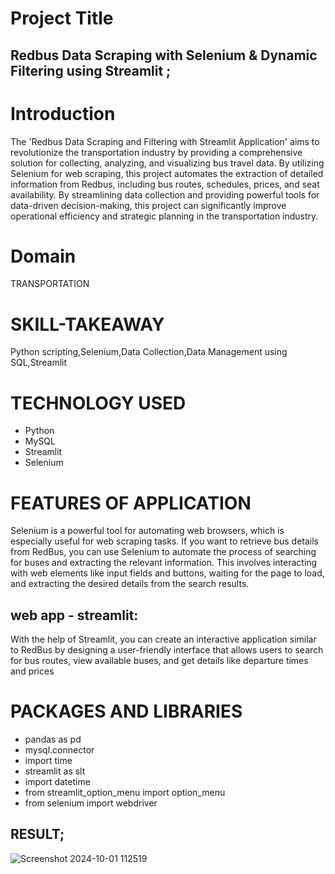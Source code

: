 
# Project Title

## Redbus Data Scraping with Selenium & Dynamic Filtering using Streamlit ;


# Introduction
The 'Redbus Data Scraping and Filtering with Streamlit Application' aims to revolutionize the transportation industry by providing a 
comprehensive solution for collecting, analyzing, and visualizing bus travel data. By utilizing Selenium for web scraping, this project automates the extraction of detailed information 
from Redbus, including bus routes, schedules, prices, and seat availability. By streamlining data collection and providing powerful tools for data-driven decision-making, 
this project can significantly improve operational efficiency and strategic planning in the transportation industry.

# Domain
TRANSPORTATION

# SKILL-TAKEAWAY
Python scripting,Selenium,Data Collection,Data Management using SQL,Streamlit

# TECHNOLOGY USED
* Python 
* MySQL 
* Streamlit
* Selenium

# FEATURES OF APPLICATION
   Selenium is a powerful tool for automating web browsers, which is especially useful for web scraping tasks. If you want to retrieve bus details from RedBus, 
 you can use Selenium to automate the process of searching for buses and extracting the relevant information. This involves interacting with web elements 
 like input fields and buttons, waiting for the page to load, and extracting the desired details from the search results.

## web app - streamlit:
With the help of Streamlit, you can create an interactive application similar to RedBus by designing a user-friendly interface that allows users to search for bus routes, view available
buses, and get details like departure times and prices


# PACKAGES AND LIBRARIES

* pandas as pd
* mysql.connector
* import time
* streamlit as slt
* import datetime
* from streamlit_option_menu import option_menu
* from selenium import webdriver


## RESULT;
![Screenshot 2024-10-01 112519](https://github.com/user-attachments/assets/5d97efbb-491e-455e-aeea-8884ff7da99f)
